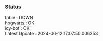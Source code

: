 ### Status


table : DOWN  
hogwarts : OK  
icy-bot : OK  
Latest Update : 2024-06-12 17:07:50.006353
